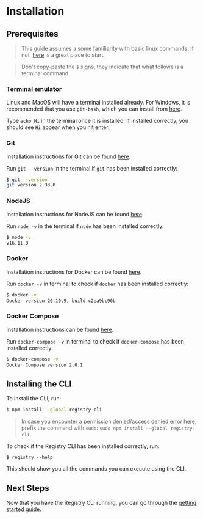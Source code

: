 # Installation

## Prerequisites

> This guide assumes a some familiarity with basic linux commands. If not,
> [here](https://ubuntu.com/tutorials/command-line-for-beginners#1-overview) is
> a great place to start.

> Don't copy-paste the `$` signs, they indicate that what follows is a terminal
> command

### Terminal emulator

Linux and MacOS will have a terminal installed already. For Windows, it is
recommended that you use `git-bash`, which you can install from
[here](https://git-scm.com/download/win).

Type `echo Hi` in the terminal once it is installed. If installed correctly, you
should see `Hi` appear when you hit enter.

### Git

Installation instructions for Git can be found
[here](https://github.com/git-guides/install-git).

Run `git --version` in the terminal if `git` has been installed correctly:

```sh
$ git --version
git version 2.33.0
```

### NodeJS

Installation instructions for NodeJS can be found
[here](https://nodejs.org/en/download/package-manager/).

Run `node -v` in the terminal if `node` has been installed correctly:

```sh
$ node -v
v16.11.0
```

### Docker

Installation instructions for Docker can be found
[here](https://docs.docker.com/engine/install/).

Run `docker -v` in terminal to check if `docker` has been installed correctly:

```sh
$ docker -v
Docker version 20.10.9, build c2ea9bc90b
```

### Docker Compose

Installation instructions can be found
[here](https://docs.docker.com/engine/install/).

Run `docker-compose -v` in terminal to check if `docker-compose` has been
installed correctly:

```sh
$ docker-compose -v
Docker Compose version 2.0.1
```

## Installing the CLI

To install the CLI, run:

```sh
$ npm install --global registry-cli
```

> In case you encounter a permission denied/access denied error here, prefix the
> command with `sudo`: `sudo npm install --global registry-cli`.

To check if the Registry CLI has been installed correctly, run:

```
$ registry --help
```

This should show you all the commands you can execute using the CLI.

## Next Steps

Now that you have the Registry CLI running, you can go through the
[getting started guide](https://github.com/gamemaker1/registry-cli/blob/main/docs/getting-started.md).
